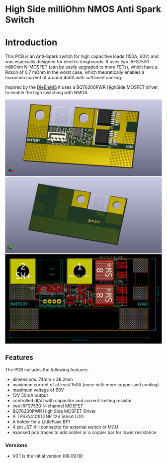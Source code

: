 High Side milliOhm NMOS Anti Spark Switch
===
# Introduction

This PCB is an Anti-Spark switch for high capacitive loads (150A, 60V) and was especially designed for electric longboards.
It uses two IRFS7530 milliOhm N-MOSFET (can be easily upgraded to more FETs), which have a Rdson of 0.7 mOhm in the worst case,
which theoretically enables a maximum current of around 450A with sufficient cooling.

Inspired by the [DieBieMS](https://github.com/DieBieEngineering/DieBieMS) it uses a BQ76200PWR HighSide MOSFET driver,
to enable the high switching with NMOS.

<img src=front.PNG width="auto">
<img src=back.PNG width="auto">
<img src=PCB.PNG width="auto">


## Features

The PCB includes the following features:
  - dimensions: 74mm x 38.2mm
  - maximum current of at least 150A (more with more copper and cooling)
  - maximum voltage of 60V
  - 12V 50mA output
  - controlled dI/dt with capacitor and current limiting resistor
  - two IRFS7530 N-channel MOSFET
  - BQ76200PWR High Side MOSFET Driver
  - A TPS7A4101DGNR 12V 50mA LDO
  - A holder for a LittleFuse BF1
  - 4 pin JST XH connector for external switch or MCU
  - exposed pcb traces to add solder or a copper bar for lower resistance

### Versions
  - V0.1 is the initial version (08.09.19)
